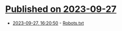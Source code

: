 # [Published on 2023-09-27](index.md)

* [2023-09-27, 16:20:50](https://lobste.rs/s/1wfnct/robots_txt) - [Robots.txt](https://blog.jim-nielsen.com/2023/robots-txt/)
